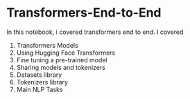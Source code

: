 # Transformers-End-to-End
In this notebook, i covered transformers end to end. 
I covered
1. Transformers Models
2. Using Hugging Face Transformers
3. Fine tuning a pre-trained model
4. Sharing models and tokenizers
5. Datasets library
6. Tokenizers library
7. Main NLP Tasks
